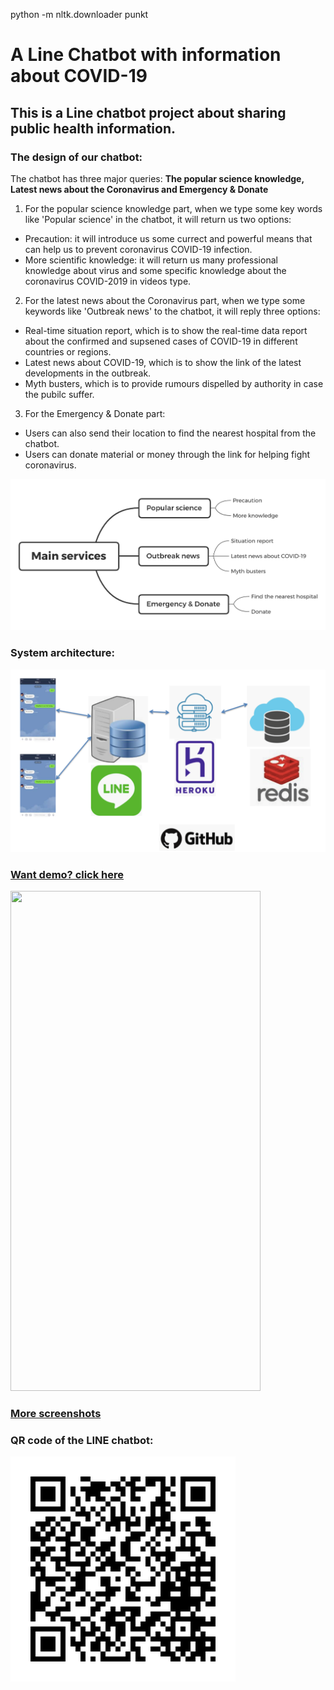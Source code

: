 python -m nltk.downloader punkt

# A Line Chatbot with information about COVID-19
## This is a Line chatbot project about sharing public health information.    
### The design of our chatbot:    
The chatbot has three major queries: **The popular science knowledge, Latest news about the Coronavirus and Emergency & Donate**   
1. For the popular science knowledge part, when we type some key words like 'Popular science' in the chatbot, it will return us two options:
* Precaution: it will introduce us some currect and powerful means that can help us to prevent coronavirus COVID-19 infection.
* More scientific knowledge: it will return us many professional knowledge about virus and some specific knowledge about the coronavirus COVID-2019 in videos type.
2. For the latest news about the Coronavirus part, when we type some keywords like 'Outbreak news' to the chatbot, it will reply three options:   
* Real-time situation report, which is to show the real-time data report about the confirmed and supsened cases of COVID-19 in different countries or regions.   
* Latest news about COVID-19, which is to show the link of the latest developments in the outbreak.     
* Myth busters, which is to provide rumours dispelled by authority in case the pubilc suffer.      
3. For the Emergency & Donate part:
* Users can also send their location to find the nearest hospital from the chatbot.
* Users can donate material or money through the link for helping fight coronavirus.

![Alt Text](images/Services.png)

### System architecture:
![Alt Text](images/architecture.png)

### [Want demo? click here](https://github.com/GeorgeeeLiu/Chatbot/blob/master/Chatbot_Demo.mp4)

<img src="images/Demo.gif" width="400px" height="800px">

### [More screenshots](https://github.com/GeorgeeeLiu/Chatbot/blob/master/screenshots.pdf)

### QR code of the LINE chatbot:

![Alt Text](./images/182wpswj.png)
